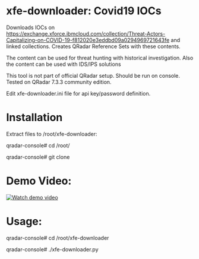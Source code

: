 # xfe-downloader: Covid19 IOCs

Downloads IOCs on https://exchange.xforce.ibmcloud.com/collection/Threat-Actors-Capitalizing-on-COVID-19-f812020e3eddbd09a0294969721643fe and linked collections. Creates QRadar Reference Sets with these contents.

The content can be used for threat hunting with historical investigation. Also the content can be used with IDS/IPS solutions

This tool is not part of official QRadar setup. Should be run on console. Tested on QRadar 7.3.3 community edition.

Edit xfe-downloader.ini file for api key/password definition.

# Installation

Extract files to /root/xfe-downloader:

qradar-console# cd /root/

qradar-console# git clone 

# Demo Video:

[![Watch demo video](https://img.youtube.com/vi/0aZr8TPCLOU/0.jpg)](https://www.youtube.com/watch?v=0aZr8TPCLOU) 


# Usage:

qradar-console# cd /root/xfe-downloader

qradar-console# ./xfe-downloader.py



